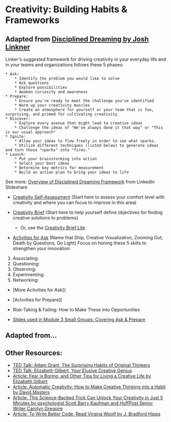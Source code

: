 # Creativity: Building Habits & Frameworks

## Adapted from [Disciplined Dreaming by Josh Linkner](https://www.amazon.com/Disciplined-Dreaming-Proven-Breakthrough-Creativity/dp/1611203074)

Linker's suggested framework for driving creativity in your everyday life and in your teams and organizations follows these 5 phases:

    * Ask:
        * Identify the problem you would like to solve
        * Ask questions
        * Explore possibilities
        * Awaken curiosity and awareness
    * Prepare:
        * Ensure you're ready to meet the challenge you've identified 
        * Warm up your creativity muscles
        * Create an atmosphere for yourself or your team that is fun, surprising, and primed for cultivating creativity
    * Discover:
        * Explore every avenue that might lead to creative ideas
        * Challenge the ideas of "We've always done it that way" or "This is our usual approach"
    * Ignite:
        * Allow your ideas to flow freely in order to see what sparks. 
        * Utilize different techniques (listed below) to generate ideas and turn those "sparks" into "fires."
    * Launch:
        * Put your brainstorming into action
        * Select your best ideas
        * Determine key metrics for measurement
        * Build an action plan to bring your ideas to life

See more: [Overview of Disciplined Dreaming Framework](files/DisciplinedDreamingSlides.pdf) from LinkedIn Slideshare

* [Creativity Self-Assessment](https://docs.google.com/document/d/1tP_17UWagRPktViYfywWW1GGyy5zlDO0oa4rv6h65rE/edit?usp=sharing) (Start here to assess your comfort level with creativity and where you can focus to improve in this area)

* [Creativity Brief](https://docs.google.com/document/d/13M1XuCQIt7_26GHFAnfnB_prlb36KGRO-E-QKklFosI/edit?usp=sharing) (Start here to help yourself define objectives for finding creative solutions to problems)
     * Or, use the [Creativity Brief Lite](https://docs.google.com/document/d/199sWbexvVbwpayRN2J5Mcj-XWNjUHxvHUGLgA4M-g-g/edit?usp=sharing)

* [Activities for Ask](https://docs.google.com/document/d/1x0O3xLU3LiDO9ErHilInAndCUaP65AofRqpbnTxgr0U/edit?usp=sharing) (Name that Ship, Creative Visualization, Zooming Out, Death by Questions, Go Light)
Focus on honing these 5 skills to strengthen your innovation:
1. Associating:
2. Questioning:
3. Observing:
4. Experimenting:
5. Networking:
* [More Activities for Ask](

* [Activities for Prepare](
* Risk-Taking & Failing: How to Make These into Opportunities
* [Slides used in Module 3 Small Groups: Covering Ask & Prepare](https://docs.google.com/presentation/d/10Fodv-7-0CGm0HMUdKvDvlHsZ1yJSdV-VOqdavfRzVw/edit?usp=sharing)

## Adapted from...


## Other Resources:
* [TED Talk: Adam Grant, The Surprising Habits of Original Thinkers](https://www.ted.com/talks/adam_grant_the_surprising_habits_of_original_thinkers)
* [TED Talk: Elizabeth Gilbert, Your Elusive Creative Genius](https://www.ted.com/talks/elizabeth_gilbert_on_genius)
* [Article: Fear is Boring, and Other Tips for Living a Creative Life by Elizabeth Gilbert](http://ideas.ted.com/fear-is-boring-and-other-tips-for-living-a-creative-life/)
* [Article: Automatic Creativity: How to Make Creative Thinking into a Habit by David Masters](http://business.tutsplus.com/tutorials/automatic-creativity-how-to-make-creative-thinking-into-a-habit--cms-22181)
* [Article: This Science-Backed Trick Can Unlock Your Creativity in Just 5 Minutes by psychologist Scott Barry Kaufman and HuffPost Senior Writer Carolyn Gregoire](http://www.huffingtonpost.com/entry/science-trick-unlock-creativity_us_56808760e4b0b958f659b218)
* [Article: To Write Better Code, Read Virgina Woolf by J. Bradford Hipps](http://www.nytimes.com/2016/05/22/opinion/sunday/to-write-software-read-novels.html)

